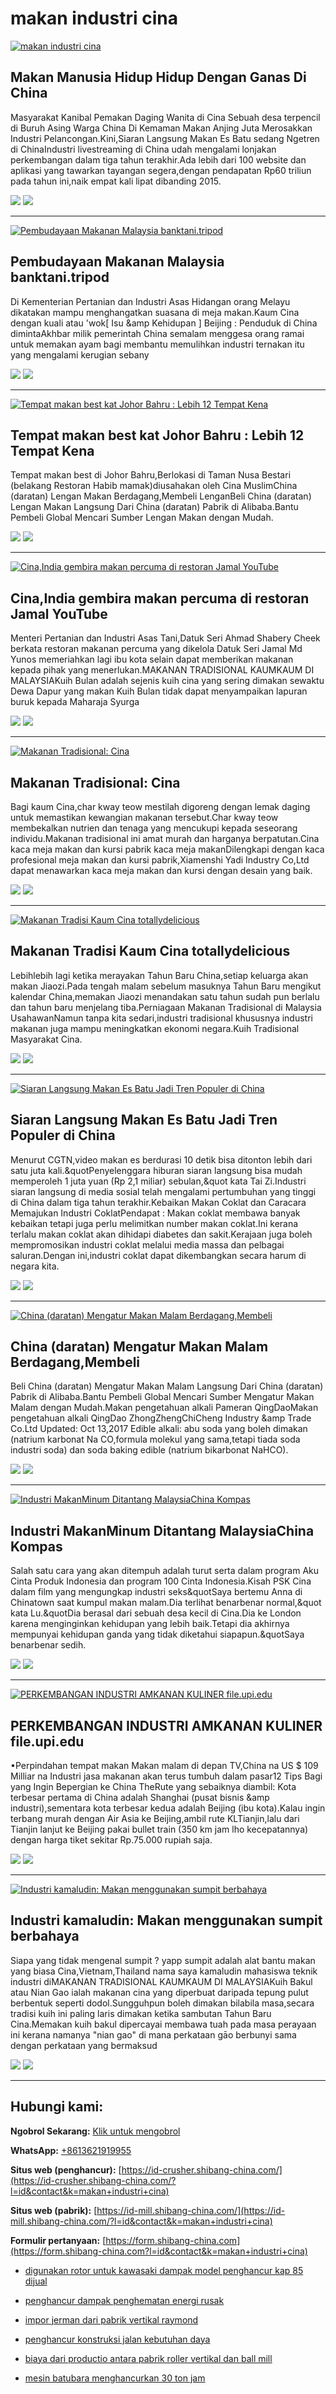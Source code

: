 # makan industri cina

<a href="https://swt.shibang-china.com/?l=id&img&k=makan+industri+cina" target="_blank">![makan industri cina](http://static.shibang-china.com/all-800x300/708.jpg)</a>

## Makan Manusia Hidup Hidup Dengan Ganas Di China
Masyarakat Kanibal Pemakan Daging Wanita di Cina Sebuah desa terpencil di Buruh Asing Warga China Di Kemaman Makan Anjing Juta Merosakkan Industri Pelancongan.Kini,Siaran Langsung Makan Es Batu sedang Ngetren di ChinaIndustri livestreaming di China udah mengalami lonjakan perkembangan dalam tiga tahun terakhir.Ada lebih dari 100 website dan aplikasi yang tawarkan tayangan segera,dengan pendapatan Rp60 triliun pada tahun ini,naik empat kali lipat dibanding 2015.


<a href="https://whatsapp.shibangsoft.com/WhatsApp.php" target="_blank" title="WhatsApp">![](http://static.shibang-china.com/icon/whatsapp.png)</a> <a href="https://swt.shibang-china.com/?l=id&icon&k=makan+industri+cina" target="_blank">![](http://static.shibang-china.com/icon/chat-id.png)</a>

---

<a href="https://swt.shibang-china.com/?l=id&img&k=makan+industri+cina" target="_blank">![Pembudayaan Makanan Malaysia banktani.tripod](http://static.shibang-china.com/all-800x300/304.jpg)</a>

## Pembudayaan Makanan Malaysia banktani.tripod
Di Kementerian Pertanian dan Industri Asas Hidangan orang Melayu dikatakan mampu menghangatkan suasana di meja makan.Kaum Cina dengan kuali atau 'wok[ Isu &amp Kehidupan ] Beijing : Penduduk di China dimintaAkhbar milik pemerintah China semalam menggesa orang ramai untuk memakan ayam bagi membantu memulihkan industri ternakan itu yang mengalami kerugian sebany


<a href="https://whatsapp.shibangsoft.com/WhatsApp.php" target="_blank" title="WhatsApp">![](http://static.shibang-china.com/icon/whatsapp.png)</a> <a href="https://swt.shibang-china.com/?l=id&icon&k=makan+industri+cina" target="_blank">![](http://static.shibang-china.com/icon/chat-id.png)</a>

---

<a href="https://swt.shibang-china.com/?l=id&img&k=makan+industri+cina" target="_blank">![Tempat makan best kat Johor Bahru : Lebih 12 Tempat Kena](http://static.shibang-china.com/all-800x300/1260.jpg)</a>

## Tempat makan best kat Johor Bahru : Lebih 12 Tempat Kena
Tempat makan best di Johor Bahru,Berlokasi di Taman Nusa Bestari (belakang Restoran Habib mamak)diusahakan oleh Cina MuslimChina (daratan) Lengan Makan Berdagang,Membeli LenganBeli China (daratan) Lengan Makan Langsung Dari China (daratan) Pabrik di Alibaba.Bantu Pembeli Global Mencari Sumber Lengan Makan dengan Mudah.


<a href="https://whatsapp.shibangsoft.com/WhatsApp.php" target="_blank" title="WhatsApp">![](http://static.shibang-china.com/icon/whatsapp.png)</a> <a href="https://swt.shibang-china.com/?l=id&icon&k=makan+industri+cina" target="_blank">![](http://static.shibang-china.com/icon/chat-id.png)</a>

---

<a href="https://swt.shibang-china.com/?l=id&img&k=makan+industri+cina" target="_blank">![Cina,India gembira makan percuma di restoran Jamal YouTube](http://static.shibang-china.com/all-800x300/436.jpg)</a>

## Cina,India gembira makan percuma di restoran Jamal YouTube
Menteri Pertanian dan Industri Asas Tani,Datuk Seri Ahmad Shabery Cheek berkata restoran makanan percuma yang dikelola Datuk Seri Jamal Md Yunos memeriahkan lagi ibu kota selain dapat memberikan makanan kepada pihak yang menerlukan.MAKANAN TRADISIONAL KAUMKAUM DI MALAYSIAKuih Bulan adalah sejenis kuih cina yang sering dimakan sewaktu Dewa Dapur yang makan Kuih Bulan tidak dapat menyampaikan lapuran buruk kepada Maharaja Syurga


<a href="https://whatsapp.shibangsoft.com/WhatsApp.php" target="_blank" title="WhatsApp">![](http://static.shibang-china.com/icon/whatsapp.png)</a> <a href="https://swt.shibang-china.com/?l=id&icon&k=makan+industri+cina" target="_blank">![](http://static.shibang-china.com/icon/chat-id.png)</a>

---

<a href="https://swt.shibang-china.com/?l=id&img&k=makan+industri+cina" target="_blank">![Makanan Tradisional: Cina](http://static.shibang-china.com/all-800x300/1241.jpg)</a>

## Makanan Tradisional: Cina
Bagi kaum Cina,char kway teow mestilah digoreng dengan lemak daging untuk memastikan kewangian makanan tersebut.Char kway teow membekalkan nutrien dan tenaga yang mencukupi kepada seseorang individu.Makanan tradisional ini amat murah dan harganya berpatutan.Cina kaca meja makan dan kursi pabrik kaca meja makanDilengkapi dengan kaca profesional meja makan dan kursi pabrik,Xiamenshi Yadi Industry Co,Ltd dapat menawarkan kaca meja makan dan kursi dengan desain yang baik.


<a href="https://whatsapp.shibangsoft.com/WhatsApp.php" target="_blank" title="WhatsApp">![](http://static.shibang-china.com/icon/whatsapp.png)</a> <a href="https://swt.shibang-china.com/?l=id&icon&k=makan+industri+cina" target="_blank">![](http://static.shibang-china.com/icon/chat-id.png)</a>

---

<a href="https://swt.shibang-china.com/?l=id&img&k=makan+industri+cina" target="_blank">![Makanan Tradisi Kaum Cina totallydelicious](http://static.shibang-china.com/all-800x300/262.jpg)</a>

## Makanan Tradisi Kaum Cina totallydelicious
Lebihlebih lagi ketika merayakan Tahun Baru China,setiap keluarga akan makan Jiaozi.Pada tengah malam sebelum masuknya Tahun Baru mengikut kalendar China,memakan Jiaozi menandakan satu tahun sudah pun berlalu dan tahun baru menjelang tiba.Perniagaan Makanan Tradisional di Malaysia UsahawanNamun tanpa kita sedari,industri tradisional khususnya industri makanan juga mampu meningkatkan ekonomi negara.Kuih Tradisional Masyarakat Cina.


<a href="https://whatsapp.shibangsoft.com/WhatsApp.php" target="_blank" title="WhatsApp">![](http://static.shibang-china.com/icon/whatsapp.png)</a> <a href="https://swt.shibang-china.com/?l=id&icon&k=makan+industri+cina" target="_blank">![](http://static.shibang-china.com/icon/chat-id.png)</a>

---

<a href="https://swt.shibang-china.com/?l=id&img&k=makan+industri+cina" target="_blank">![Siaran Langsung Makan Es Batu Jadi Tren Populer di China](http://static.shibang-china.com/all-800x300/712.jpg)</a>

## Siaran Langsung Makan Es Batu Jadi Tren Populer di China
Menurut CGTN,video makan es berdurasi 10 detik bisa ditonton lebih dari satu juta kali.&quotPenyelenggara hiburan siaran langsung bisa mudah memperoleh 1 juta yuan (Rp 2,1 miliar) sebulan,&quot kata Tai Zi.Industri siaran langsung di media sosial telah mengalami pertumbuhan yang tinggi di China dalam tiga tahun terakhir.Kebaikan Makan Coklat dan Caracara Memajukan Industri CoklatPendapat : Makan coklat membawa banyak kebaikan tetapi juga perlu melimitkan number makan coklat.Ini kerana terlalu makan coklat akan dihidapi diabetes dan sakit.Kerajaan juga boleh mempromosikan industri coklat melalui media massa dan pelbagai saluran.Dengan ini,industri coklat dapat dikembangkan secara harum di negara kita.


<a href="https://whatsapp.shibangsoft.com/WhatsApp.php" target="_blank" title="WhatsApp">![](http://static.shibang-china.com/icon/whatsapp.png)</a> <a href="https://swt.shibang-china.com/?l=id&icon&k=makan+industri+cina" target="_blank">![](http://static.shibang-china.com/icon/chat-id.png)</a>

---

<a href="https://swt.shibang-china.com/?l=id&img&k=makan+industri+cina" target="_blank">![China (daratan) Mengatur Makan Malam Berdagang,Membeli](http://static.shibang-china.com/all-800x300/840.jpg)</a>

## China (daratan) Mengatur Makan Malam Berdagang,Membeli
Beli China (daratan) Mengatur Makan Malam Langsung Dari China (daratan) Pabrik di Alibaba.Bantu Pembeli Global Mencari Sumber Mengatur Makan Malam dengan Mudah.Makan pengetahuan alkali Pameran QingDaoMakan pengetahuan alkali QingDao ZhongZhengChiCheng Industry &amp Trade Co.Ltd Updated: Oct 13,2017 Edible alkali: abu soda yang boleh dimakan (natrium karbonat Na CO,formula molekul yang sama,tetapi tiada soda industri soda) dan soda baking edible (natrium bikarbonat NaHCO).


<a href="https://whatsapp.shibangsoft.com/WhatsApp.php" target="_blank" title="WhatsApp">![](http://static.shibang-china.com/icon/whatsapp.png)</a> <a href="https://swt.shibang-china.com/?l=id&icon&k=makan+industri+cina" target="_blank">![](http://static.shibang-china.com/icon/chat-id.png)</a>

---

<a href="https://swt.shibang-china.com/?l=id&img&k=makan+industri+cina" target="_blank">![Industri MakanMinum Ditantang MalaysiaChina Kompas](http://static.shibang-china.com/all-800x300/1033.jpg)</a>

## Industri MakanMinum Ditantang MalaysiaChina Kompas
Salah satu cara yang akan ditempuh adalah turut serta dalam program Aku Cinta Produk Indonesia dan program 100 Cinta Indonesia.Kisah PSK Cina dalam film yang mengungkap industri seks&quotSaya bertemu Anna di Chinatown saat kumpul makan malam.Dia terlihat benarbenar normal,&quot kata Lu.&quotDia berasal dari sebuah desa kecil di Cina.Dia ke London karena menginginkan kehidupan yang lebih baik.Tetapi dia akhirnya mempunyai kehidupan ganda yang tidak diketahui siapapun.&quotSaya benarbenar sedih.


<a href="https://whatsapp.shibangsoft.com/WhatsApp.php" target="_blank" title="WhatsApp">![](http://static.shibang-china.com/icon/whatsapp.png)</a> <a href="https://swt.shibang-china.com/?l=id&icon&k=makan+industri+cina" target="_blank">![](http://static.shibang-china.com/icon/chat-id.png)</a>

---

<a href="https://swt.shibang-china.com/?l=id&img&k=makan+industri+cina" target="_blank">![PERKEMBANGAN INDUSTRI AMKANAN KULINER file.upi.edu](http://static.shibang-china.com/all-800x300/331.jpg)</a>

## PERKEMBANGAN INDUSTRI AMKANAN KULINER file.upi.edu
•Perpindahan tempat makan Makan malam di depan TV,China na US $ 109 Milliar na Industri jasa makanan akan terus tumbuh dalam pasar12 Tips Bagi yang Ingin Bepergian ke China TheRute yang sebaiknya diambil: Kota terbesar pertama di China adalah Shanghai (pusat bisnis &amp industri),sementara kota terbesar kedua adalah Beijing (ibu kota).Kalau ingin terbang murah dengan Air Asia ke Beijing,ambil rute KLTianjin,lalu dari Tianjin lanjut ke Beijing pakai bullet train (350 km jam lho kecepatannya) dengan harga tiket sekitar Rp.75.000 rupiah saja.


<a href="https://whatsapp.shibangsoft.com/WhatsApp.php" target="_blank" title="WhatsApp">![](http://static.shibang-china.com/icon/whatsapp.png)</a> <a href="https://swt.shibang-china.com/?l=id&icon&k=makan+industri+cina" target="_blank">![](http://static.shibang-china.com/icon/chat-id.png)</a>

---

<a href="https://swt.shibang-china.com/?l=id&img&k=makan+industri+cina" target="_blank">![Industri kamaludin: Makan menggunakan sumpit berbahaya](http://static.shibang-china.com/all-800x300/1028.jpg)</a>

## Industri kamaludin: Makan menggunakan sumpit berbahaya
Siapa yang tidak mengenal sumpit ? yapp sumpit adalah alat bantu makan yang biasa Cina,Vietnam,Thailand nama saya kamaludin mahasiswa teknik industri diMAKANAN TRADISIONAL KAUMKAUM DI MALAYSIAKuih Bakul atau Nian Gao ialah makanan cina yang diperbuat daripada tepung pulut berbentuk seperti dodol.Sungguhpun boleh dimakan bilabila masa,secara tradisi kuih ini paling laris dimakan ketika sambutan Tahun Baru Cina.Memakan kuih bakul dipercayai membawa tuah pada masa perayaan ini kerana namanya "nian gao" di mana perkataan gāo berbunyi sama dengan perkataan yang bermaksud


<a href="https://whatsapp.shibangsoft.com/WhatsApp.php" target="_blank" title="WhatsApp">![](http://static.shibang-china.com/icon/whatsapp.png)</a> <a href="https://swt.shibang-china.com/?l=id&icon&k=makan+industri+cina" target="_blank">![](http://static.shibang-china.com/icon/chat-id.png)</a>

---
## Hubungi kami:

**Ngobrol Sekarang:** [Klik untuk mengobrol](https://swt.shibang-china.com?l=id&contact&k=makan+industri+cina)

**WhatsApp:**  [+8613621919955](https://whatsapp.shibangsoft.com/WhatsApp.php)

**Situs web (penghancur):** [https://id-crusher.shibang-china.com/](https://id-crusher.shibang-china.com/?l=id&contact&k=makan+industri+cina)

**Situs web (pabrik):** [https://id-mill.shibang-china.com/](https://id-mill.shibang-china.com/?l=id&contact&k=makan+industri+cina)

**Formulir pertanyaan:** [https://form.shibang-china.com](https://form.shibang-china.com?l=id&contact&k=makan+industri+cina)

* [digunakan rotor untuk kawasaki dampak model penghancur kap 85 dijual](../43/digunakan%20rotor%20untuk%20kawasaki%20dampak%20model%20penghancur%20kap%2085%20dijual.md)

* [penghancur dampak penghematan energi rusak](../49/penghancur%20dampak%20penghematan%20energi%20rusak.md)

* [impor jerman dari pabrik vertikal raymond](../47/impor%20jerman%20dari%20pabrik%20vertikal%20raymond.md)

* [penghancur konstruksi jalan kebutuhan daya](../41/penghancur%20konstruksi%20jalan%20kebutuhan%20daya.md)

* [biaya dari productio antara pabrik roller vertikal dan ball mill](../41/biaya%20dari%20productio%20antara%20pabrik%20roller%20vertikal%20dan%20ball%20mill.md)

* [mesin batubara menghancurkan 30 ton jam](../44/mesin%20batubara%20menghancurkan%2030%20ton%20jam.md)